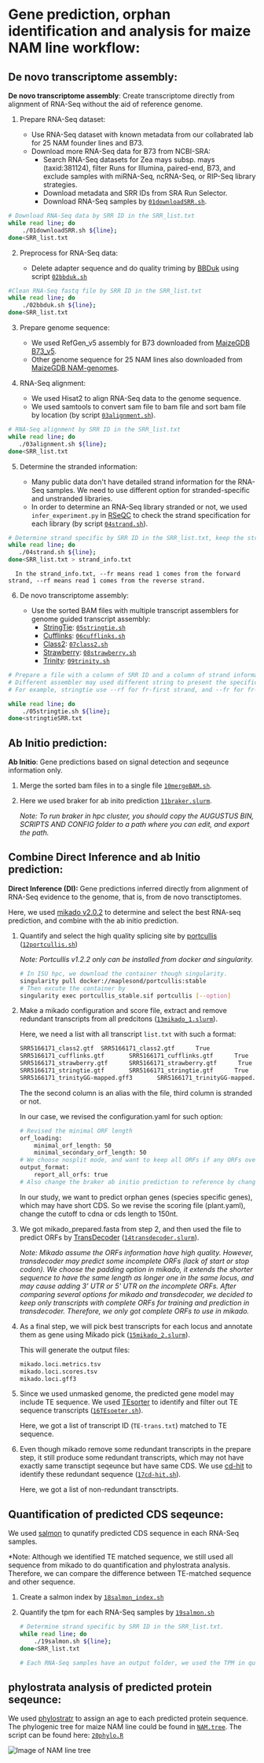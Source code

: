 # Gene prediction, orphan identification and analysis for maize NAM line workflow:


## De novo transcriptome assembly:

**De novo transcriptome assembly**: Create transcriptome directly from alignment of RNA-Seq without the aid of reference genome.

1. Prepare RNA-Seq dataset:

    - Use RNA-Seq dataset with known metadata from our collabrated lab for 25 NAM founder lines and B73.
    - Download more RNA-Seq data for B73 from NCBI-SRA:
        - Search RNA-Seq datasets for Zea mays subsp. mays (taxid:381124), filter Runs for Illumina, paired-end, B73, and exclude samples with miRNA-Seq, ncRNA-Seq, or RIP-Seq library strategies.
        - Download metadata and SRR IDs from SRA Run Selector.
        - Download RNA-Seq samples by [`01downloadSRR.sh`](scripts/01downloadSRR.sh).
        
```bash
# Download RNA-Seq data by SRR ID in the SRR_list.txt
while read line; do
    ./01downloadSRR.sh ${line};
done<SRR_list.txt
```

2. Preprocess for RNA-Seq data:

    - Delete adapter sequence and do quality triming by [BBDuk](https://jgi.doe.gov/data-and-tools/bbtools/bb-tools-user-guide/bbduk-guide/) using script [`02bbduk.sh`](scripts/02bbduk.sh)
    
```bash
#Clean RNA-Seq fastq file by SRR ID in the SRR_list.txt
while read line; do
    ./02bbduk.sh ${line};
done<SRR_list.txt
```

3. Prepare genome sequence:

    - We used RefGen_v5 assembly for B73 downloaded from [MaizeGDB B73_v5](https://download.maizegdb.org/Zm-B73-REFERENCE-NAM-5.0/Zm-B73-REFERENCE-NAM-5.0.fa.gz). 
    - Other genome sequence for 25 NAM lines also downloaded from [MaizeGDB NAM-genomes](https://www.maizegdb.org/NAM_project).
    
4. RNA-Seq alignment:
    - We used Hisat2 to align RNA-Seq data to the genome sequence.
    - We used samtools to convert sam file to bam file and sort bam file by location (by script [`03alignment.sh`](scripts/03alignment.sh)).
    
 ```bash
 # RNA-Seq alignment by SRR ID in the SRR_list.txt
while read line; do
    ./03alignment.sh ${line};
done<SRR_list.txt
 ```
 
 5. Determine the stranded information:
 
    - Many public data don't have detailed strand information for the RNA-Seq samples. We need to use different option for stranded-specific and unstranded libraries.
    - In order to determine an RNA-Seq library stranded or not, we used `infer_experiment.py` in [RSeQC](http://rseqc.sourceforge.net/#infer-experiment-py) to check the strand specification for each library (by script [`04strand.sh`](scripts/04strand.sh)).
    
 ```bash
# Determine strand specific by SRR ID in the SRR_list.txt, keep the strand information in the strand_info.txt.
while read line; do
    ./04strand.sh ${line};
done<SRR_list.txt > strand_info.txt
```

      In the strand_info.txt, --fr means read 1 comes from the forward strand, --rf means read 1 comes from the reverse strand. 
  
 6. De novo transcriptome assembly:
  
    - Use the sorted BAM files with multiple transcript assemblers for genome guided transcript assembly:
        - [StringTie](https://ccb.jhu.edu/software/stringtie/index.shtml): [`05stringtie.sh`](scripts/05stringtie.sh)
        - [Cufflinks](http://cole-trapnell-lab.github.io/cufflinks/cuffdiff/): [`06cufflinks.sh`](scripts/06cufflinks.sh)
        - [Class2](https://github.com/mourisl/CLASS): [`07class2.sh`](scripts/07class2.sh)
        - [Strawberry](https://github.com/ruolin/strawberry): [`08strawberry.sh`](scripts/08strawberry.sh)
        - [Trinity](https://github.com/trinityrnaseq/trinityrnaseq/wiki): [`09trinity.sh`](scripts/09trinity.sh)

```bash
# Prepare a file with a column of SRR ID and a column of strand information, seperate by space.
# Different assembler may used different string to present the specific strand. 
# For example, stringtie use --rf for fr-first strand, and --fr for fr-secondstrand.

while read line; do
    ./05stringtie.sh ${line};
done<stringtieSRR.txt
```
        
   
 ## Ab Initio prediction:

**Ab Initio**: Gene predictions based on signal detection and seqeunce information only.

1. Merge the sorted bam files in to a single file [`10mergeBAM.sh`](scripts/10mergeBAM.sh).
2. Here we used braker for ab inito prediction [`11braker.slurm`](scripts/11braker.slurm).

    *Note: To run braker in hpc cluster, you should copy the AUGUSTUS BIN, SCRIPTS AND CONFIG folder to a path where you can edit, and export the path.*

    
## Combine Direct Inference and ab Initio prediction:

**Direct Inference (DI):** Gene predictions inferred directly from alignment of RNA-Seq evidence to the genome, that is, from de novo transctiptomes.

Here, we used [mikado v2.0.2](https://github.com/EI-CoreBioinformatics/mikado) to determine and select the best RNA-seq prediction, and combine with the ab initio prediction.

1. Quantify and select the high quality splicing site by [portcullis](https://github.com/maplesond/portcullis) ([`12portcullis.sh`](scripts/12portcullis.slurm))

    *Note: Portcullis v1.2.2 only can be installed from docker and singularity.*
    
    ```bash
    # In ISU hpc, we download the container though singularity.
    singularity pull docker://maplesond/portcullis:stable
    # Then excute the container by 
    singularity exec portcullis_stable.sif portcullis [--option]
    ```
   
 2. Make a mikado configuration and score file, extract and remove redundant transcripts from all predcitons ([`13mikado_1.slurm`](scripts/13mikado_1.slurm)).
 
    Here, we need a list with all transcript `list.txt` with such a format:
    
    ```bash
    SRR5166171_class2.gtf  SRR5166171_class2.gtf      True
    SRR5166171_cufflinks.gtf       SRR5166171_cufflinks.gtf      True
    SRR5166171_strawberry.gtf      SRR5166171_strawberry.gtf      True
    SRR5166171_stringtie.gtf       SRR5166171_stringtie.gtf      True
    SRR5166171_trinityGG-mapped.gff3       SRR5166171_trinityGG-mapped.gff3      True
    ```
    
    The the second column is an alias with the file, third column is stranded or not.

    In our case, we revised the configuration.yaml for such option:
    
    ```bash
    # Revised the minimal ORF length 
    orf_loading:
        minimal_orf_length: 50
        minimal_secondary_orf_length: 50
    # We choose nosplit mode, and want to keep all ORFs if any ORFs overlapped.
    output_format:
        report_all_orfs: true
    # Also change the braker ab initio prediction to reference by change the fase to true under reference
    ```
    
    In our study, we want to predict orphan genes (species specific genes), which may have short CDS. So we revise the scoring file (plant.yaml), change the cutoff to cdna or cds length to 150nt.

3. We got mikado_prepared.fasta from step 2, and then used the file to predict ORFs by [TransDecoder](https://github.com/TransDecoder/TransDecoder/) ([`14transdecoder.slurm`](scripts/14transdecoder.slurm)).

    *Note: Mikado assume the ORFs information have high quality. However, transdecoder may predict some incomplete ORFs (lack of start or stop codon). We choose the padding option in mikado, it extends the shorter sequence to have the same length as longer one in the same locus, and may cause adding 3' UTR or 5' UTR on the incomplete ORFs. After comparing several options for mikado and transdecoder, we decided to keep only transcripts with complete ORFs for training and prediction in transdecoder. Therefore, we only got complete ORFs to use in mikado.*
    
4. As a final step, we will pick best transcripts for each locus and annotate them as gene using Mikado pick ([`15mikado_2.slurm`](scripts/15mikado_2.slurm)). 
   
   This will generate the output files:
   
   ```bash
   mikado.loci.metrics.tsv
   mikado.loci.scores.tsv
   mikado.loci.gff3
   ```
 
 5. Since we used unmasked genome, the predicted gene model may include TE sequence. We used [TEsorter](https://github.com/NBISweden/TEsorter) to identify and filter out TE sequence transcripts ([`16TEsoeter.sh`](scripts/16TEsoeter.sh)). 
 
    Here, we got a list of transcript ID (`TE-trans.txt`) matched to TE sequence. 
 
 6. Even though mikado remove some redundant transcripts in the prepare step, it still produce some redundant transcripts, which may not have exactly same transctipt seqeunce but have same CDS. We use [cd-hit](http://weizhongli-lab.org/cd-hit/) to identify these redundant sequence ([`17cd-hit.sh`](scripts/17cd-hit.sh)).
 
    Here, we got a list of non-redundant transctripts.
    
 
## Quantification of predicted CDS seqeunce:

We used [salmon](https://salmon.readthedocs.io/en/latest/index.html) to qunatify predicted CDS sequence in each RNA-Seq samples.

   *Note: Although we identified TE matched sequence, we still used all sequence from mikado to do quantification and phylostrata analysis. Therefore, we can compare the difference between TE-matched sequence and other sequence.
   
1. Create a salmon index by [`18salmon_index.sh`](scripts/18salmon_index.sh)

2. Quantify the tpm for each RNA-Seq samples by [`19salmon.sh`](scripts/19salmon.sh)

    ```bash
    # Determine strand specific by SRR ID in the SRR_list.txt. 
    while read line; do
        ./19salmon.sh ${line};
    done<SRR_list.txt 
    
    # Each RNA-Seq samples have an output folder, we used the TPM in quant.sf for future analysis.
    ```

## phylostrata analysis of predicted protein seqeunce:    

We used [phylostratr](https://github.com/arendsee/phylostratr) to assign an age to each predicted protein sequence. The phylogenic tree for maize NAM line could be found in [`NAM.tree`](data/NAM.tree). The script can be found here: [`20phylo.R`](scripts/20phylo.R)

![Image of NAM line tree](figure/NAMtree.jpg)
